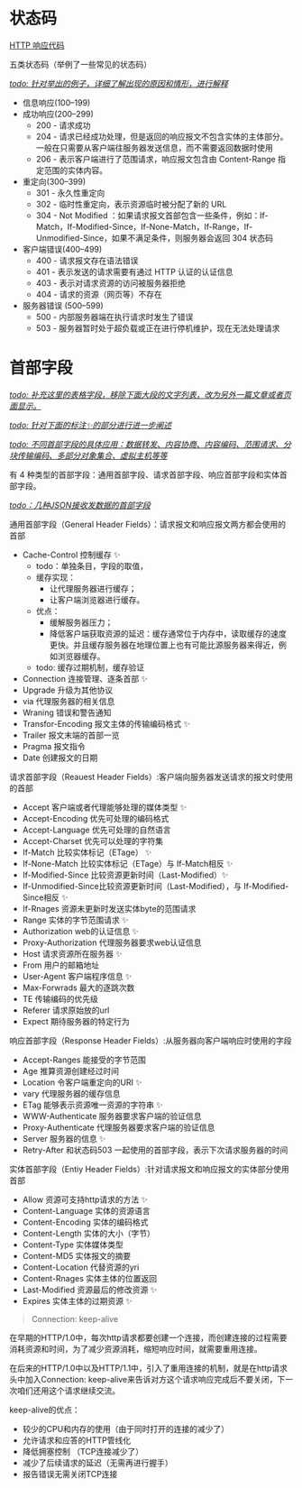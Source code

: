 # 状态码

[HTTP 响应代码](https://developer.mozilla.org/zh-CN/docs/Web/HTTP/Status)

五类状态码（举例了一些常见的状态码）

<u>*todo: 针对举出的例子，详细了解出现的原因和情形，进行解释*</u>

- 信息响应(100–199)
- 成功响应(200–299)
  - 200 - 请求成功
  - 204 - 请求已经成功处理，但是返回的响应报文不包含实体的主体部分。一般在只需要从客户端往服务器发送信息，而不需要返回数据时使用
  - 206 - 表示客户端进行了范围请求，响应报文包含由 Content-Range 指定范围的实体内容。
- 重定向(300–399)
  - 301 - 永久性重定向
  - 302 - 临时性重定向，表示资源临时被分配了新的 URL
  - 304 - Not Modified ：如果请求报文首部包含一些条件，例如：If-Match，If-Modified-Since，If-None-Match，If-Range，If-Unmodified-Since，如果不满足条件，则服务器会返回 304 状态码
- 客户端错误(400–499)
  - 400 - 请求报文存在语法错误
  - 401 - 表示发送的请求需要有通过 HTTP 认证的认证信息
  - 403 - 表示对请求资源的访问被服务器拒绝
  - 404 - 请求的资源（网页等）不存在
- 服务器错误 (500–599)
  - 500 - 内部服务器端在执行请求时发生了错误
  - 503 - 服务器暂时处于超负载或正在进行停机维护，现在无法处理请求

# 首部字段

<u>*todo: 补充这里的表格字段，移除下面大段的文字列表，改为另外一篇文章或者页面显示。*</u>

<u>*todo: 针对下面的标注✨的部分进行进一步阐述*</u>

<u>*todo: 不同首部字段的具体应用：数据转发、内容协商、内容编码、范围请求、分块传输编码、多部分对象集合、虚拟主机等等*</u>

有 4 种类型的首部字段：通用首部字段、请求首部字段、响应首部字段和实体首部字段。

<u>*todo：几种JSON接收发数据的首部字段*</u>

通用首部字段（General Header Fields）：请求报文和响应报文两方都会使用的首部

- Cache-Control 控制缓存 ✨
  - todo：单独条目，字段的取值，
  - 缓存实现：
    - 让代理服务器进行缓存；
    - 让客户端浏览器进行缓存。
  - 优点：
    - 缓解服务器压力；
    - 降低客户端获取资源的延迟：缓存通常位于内存中，读取缓存的速度更快。并且缓存服务器在地理位置上也有可能比源服务器来得近，例如浏览器缓存。
  - todo: 缓存过期机制，缓存验证
- Connection 连接管理、逐条首部 ✨
- Upgrade 升级为其他协议
- via 代理服务器的相关信息
- Wraning 错误和警告通知
- Transfor-Encoding 报文主体的传输编码格式 ✨
- Trailer 报文末端的首部一览
- Pragma 报文指令
- Date 创建报文的日期

请求首部字段（Reauest Header Fields）:客户端向服务器发送请求的报文时使用的首部

- Accept 客户端或者代理能够处理的媒体类型 ✨
- Accept-Encoding 优先可处理的编码格式
- Accept-Language 优先可处理的自然语言
- Accept-Charset 优先可以处理的字符集
- If-Match 比较实体标记（ETage） ✨
- If-None-Match 比较实体标记（ETage）与 If-Match相反 ✨
- If-Modified-Since 比较资源更新时间（Last-Modified）✨
- If-Unmodified-Since比较资源更新时间（Last-Modified），与 If-Modified-Since相反 ✨
- If-Rnages 资源未更新时发送实体byte的范围请求
- Range 实体的字节范围请求 ✨
- Authorization web的认证信息 ✨
- Proxy-Authorization 代理服务器要求web认证信息
- Host 请求资源所在服务器 ✨
- From 用户的邮箱地址
- User-Agent 客户端程序信息 ✨
- Max-Forwrads 最大的逐跳次数
- TE 传输编码的优先级
- Referer 请求原始放的url
- Expect 期待服务器的特定行为

响应首部字段（Response Header Fields）:从服务器向客户端响应时使用的字段

- Accept-Ranges 能接受的字节范围
- Age 推算资源创建经过时间
- Location 令客户端重定向的URI ✨
- vary 代理服务器的缓存信息
- ETag 能够表示资源唯一资源的字符串 ✨
- WWW-Authenticate 服务器要求客户端的验证信息
- Proxy-Authenticate 代理服务器要求客户端的验证信息
- Server 服务器的信息 ✨
- Retry-After 和状态码503 一起使用的首部字段，表示下次请求服务器的时间

实体首部字段（Entiy Header Fields）:针对请求报文和响应报文的实体部分使用首部

- Allow 资源可支持http请求的方法 ✨
- Content-Language 实体的资源语言
- Content-Encoding 实体的编码格式
- Content-Length 实体的大小（字节）
- Content-Type 实体媒体类型
- Content-MD5 实体报文的摘要
- Content-Location 代替资源的yri
- Content-Rnages 实体主体的位置返回
- Last-Modified 资源最后的修改资源 ✨
- Expires 实体主体的过期资源 ✨

> Connection: keep-alive

在早期的HTTP/1.0中，每次http请求都要创建一个连接，而创建连接的过程需要消耗资源和时间，为了减少资源消耗，缩短响应时间，就需要重用连接。

在后来的HTTP/1.0中以及HTTP/1.1中，引入了重用连接的机制，就是在http请求头中加入Connection: keep-alive来告诉对方这个请求响应完成后不要关闭，下一次咱们还用这个请求继续交流。

keep-alive的优点：

- 较少的CPU和内存的使用（由于同时打开的连接的减少了）
- 允许请求和应答的HTTP管线化
- 降低拥塞控制 （TCP连接减少了）
- 减少了后续请求的延迟（无需再进行握手）
- 报告错误无需关闭TCP连接